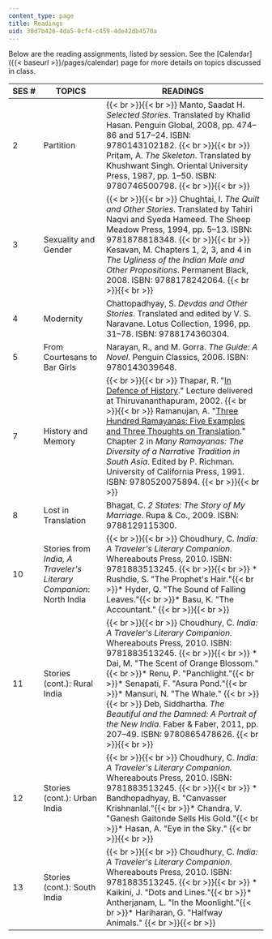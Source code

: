 ```yaml
---
content_type: page
title: Readings
uid: 30d7b426-4da5-0cf4-c459-4de42db4570a
---
```


Below are the reading assignments, listed by session. See the [Calendar]({{< baseurl >}}/pages/calendar) page for more details on topics discussed in class.

| SES # | TOPICS | READINGS |
| --- | --- | --- |
| 2 | Partition |  {{< br >}}{{< br >}} Manto, Saadat H. _Selected Stories_. Translated by Khalid Hasan. Penguin Global, 2008, pp. 474–86 and 517–24. ISBN: 9780143102182. {{< br >}}{{< br >}} Pritam, A. _The Skeleton_. Translated by Khushwant Singh. Oriental University Press, 1987, pp. 1–50. ISBN: 9780746500798. {{< br >}}{{< br >}}  |
| 3 | Sexuality and Gender |  {{< br >}}{{< br >}} Chughtai, I. _The Quilt and Other Stories_. Translated by Tahiri Naqvi and Syeda Hameed. The Sheep Meadow Press, 1994, pp. 5–13. ISBN: 9781878818348. {{< br >}}{{< br >}} Kesavan, M. Chapters 1, 2, 3, and 4 in _The Ugliness of the Indian Male and Other Propositions_. Permanent Black, 2008. ISBN: 9788178242064. {{< br >}}{{< br >}}  |
| 4 | Modernity | Chattopadhyay, S. _Devdas and Other Stories_. Translated and edited by V. S. Naravane. Lotus Collection, 1996, pp. 31–78. ISBN: 9788174360304. |
| 5 | From Courtesans to Bar Girls | Narayan, R., and M. Gorra. _The Guide: A Novel_. Penguin Classics, 2006. ISBN: 9780143039648. |
| 7 | History and Memory |  {{< br >}}{{< br >}} Thapar, R. "[In Defence of History](http://www.india-seminar.com/2003/521/521%20romila%20thapar.htm)." Lecture delivered at Thiruvananthapuram, 2002. {{< br >}}{{< br >}} Ramanujan, A. "[Three Hundred Ramayanas: Five Examples and Three Thoughts on Translation](http://publishing.cdlib.org/ucpressebooks/view?docId=ft3j49n8h7&chunk.id=d0e1254)." Chapter 2 in _Many Ramayanas: The Diversity of a Narrative Tradition in South Asia_. Edited by P. Richman. University of California Press, 1991. ISBN: 9780520075894. {{< br >}}{{< br >}}  |
| 8 | Lost in Translation | Bhagat, C. _2 States: The Story of My Marriage_. Rupa & Co., 2009. ISBN: 9788129115300. |
| 10 | Stories from _India, A Traveler's Literary Companion_: North India |  {{< br >}}{{< br >}} Choudhury, C. _India: A Traveler's Literary Companion_. Whereabouts Press, 2010. ISBN: 9781883513245. {{< br >}}{{< br >}} *   Rushdie, S. "The Prophet's Hair."{{< br >}}*   Hyder, Q. "The Sound of Falling Leaves."{{< br >}}*   Basu, K. "The Accountant." {{< br >}}{{< br >}}  |
| 11 | Stories (cont.): Rural India |  {{< br >}}{{< br >}} Choudhury, C. _India: A Traveler's Literary Companion_. Whereabouts Press, 2010. ISBN: 9781883513245. {{< br >}}{{< br >}} *   Dai, M. "The Scent of Orange Blossom."{{< br >}}*   Renu, P. "Panchlight."{{< br >}}*   Senapati, F. "Asura Pond."{{< br >}}*   Mansuri, N. "The Whale." {{< br >}}{{< br >}} Deb, Siddhartha. _The Beautiful and the Damned: A Portrait of the New India_. Faber & Faber, 2011, pp. 207–49. ISBN: 9780865478626. {{< br >}}{{< br >}}  |
| 12 | Stories (cont.): Urban India |  {{< br >}}{{< br >}} Choudhury, C. _India: A Traveler's Literary Companion._ Whereabouts Press, 2010. ISBN: 9781883513245. {{< br >}}{{< br >}} *   Bandhopadhyay, B. "Canvasser Krishnanlal."{{< br >}}*   Chandra, V. "Ganesh Gaitonde Sells His Gold."{{< br >}}*   Hasan, A. "Eye in the Sky." {{< br >}}{{< br >}}  |
| 13 | Stories (cont.): South India |  {{< br >}}{{< br >}} Choudhury, C. _India: A Traveler's Literary Companion_. Whereabouts Press, 2010. ISBN: 9781883513245. {{< br >}}{{< br >}} *   Kaikini, J. "Dots and Lines."{{< br >}}*   Antherjanam, L. "In the Moonlight."{{< br >}}*   Hariharan, G. "Halfway Animals." {{< br >}}{{< br >}}